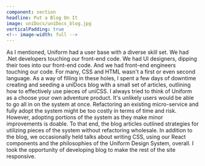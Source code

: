 ```yaml
---
component: section
headline: Put a Blog On It
image: uniDocs/uniDocs_blog.jpg
verticalPadding: true
<!-- image-width: full -->
---
```



As I mentioned, Uniform had a user base with a diverse skill set. We had .Net developers touching our front-end code. We had UI designers, dipping their toes into our front-end code. And we had front-end engineers touching our code. For many, CSS and HTML wasn't a first or even second language. As a way of filling in these holes, I spent a few days of downtime creating and seeding a uniDocs blog with a small set of articles, outlining how to effectively use pieces of uniCSS. I always tried to think of Uniform as a choose your own adventure product. It's unlikely users would be able to go all in on the system at once. Refactoring an existing micro-service and fully adopt the system might be too costly in terms of time and risk. However, adopting portions of the system as they make minor improvements is doable. To that end, the blog articles outlined strategies for utilizing pieces of the system without refactoring wholesale. In addition to the blog, we occasionally held talks about writing CSS, using our React components and the philosophies of the Uniform Design System, overall. I took the opportunity of developing blog to make the rest of the site responsive.
